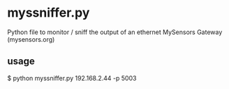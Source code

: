 # myssniffer.py
Python file to monitor / sniff the output of an ethernet MySensors Gateway (mysensors.org)

## usage
$ python myssniffer.py 192.168.2.44 -p 5003
